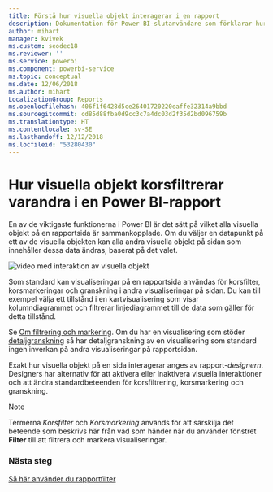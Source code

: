 ```yaml
---
title: Förstå hur visuella objekt interagerar i en rapport
description: Dokumentation för Power BI-slutanvändare som förklarar hur visuella objekt interagerar på en rapportsida.
author: mihart
manager: kvivek
ms.custom: seodec18
ms.reviewer: ''
ms.service: powerbi
ms.component: powerbi-service
ms.topic: conceptual
ms.date: 12/06/2018
ms.author: mihart
LocalizationGroup: Reports
ms.openlocfilehash: 406f1f6428d5ce26401720220eaffe32314a9bbd
ms.sourcegitcommit: cd85d88fba0d9cc3c7a4dc03d2f35d2bd096759b
ms.translationtype: HT
ms.contentlocale: sv-SE
ms.lasthandoff: 12/12/2018
ms.locfileid: "53280430"
---
```

# <a name="how-visuals-cross-filter-each-other-in-a-power-bi-report"></a>Hur visuella objekt korsfiltrerar varandra i en Power BI-rapport
En av de viktigaste funktionerna i Power BI är det sätt på vilket alla visuella objekt på en rapportsida är sammankopplade. Om du väljer en datapunkt på ett av de visuella objekten kan alla andra visuella objekt på sidan som innehåller dessa data ändras, baserat på det valet. 

![video med interaktion av visuella objekt](media/end-user-interactions/interactions.gif)

Som standard kan visualiseringar på en rapportsida användas för korsfilter, korsmarkeringar och granskning i andra visualiseringar på sidan. Du kan till exempel välja ett tillstånd i en kartvisualisering som visar kolumndiagrammet och filtrerar linjediagrammet till de data som gäller för detta tillstånd.

Se [Om filtrering och markering](../power-bi-reports-filters-and-highlighting.md). Om du har en visualisering som stöder [detaljgranskning](../power-bi-visualization-drill-down.md) så har detaljgranskning av en visualisering som standard ingen inverkan på andra visualiseringar på rapportsidan. 

Exakt hur visuella objekt på en sida interagerar anges av rapport-*designern*. Designers har alternativ för att aktivera eller inaktivera visuella interaktioner och att ändra standardbeteenden för korsfiltrering, korsmarkering och granskning.
  
> [!NOTE]
> Termerna *Korsfilter* och *Korsmarkering* används för att särskilja det beteende som beskrivs här från vad som händer när du använder fönstret **Filter** till att filtrera och markera visualiseringar.  

### <a name="next-steps"></a>Nästa steg
[Så här använder du rapportfilter](../power-bi-how-to-report-filter.md)
